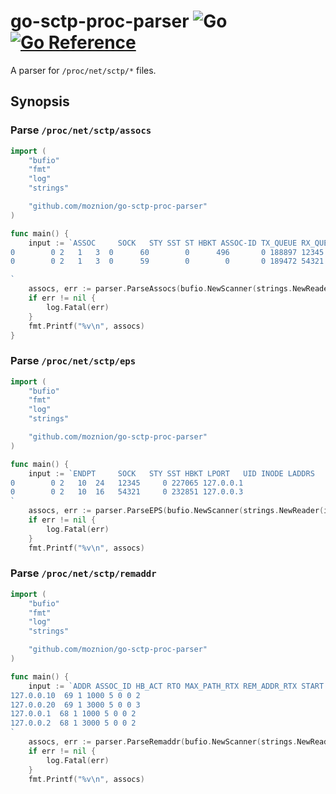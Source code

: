# go-sctp-proc-parser ![Go](https://github.com/moznion/go-sctp-proc-parser/workflows/Go/badge.svg) [![Go Reference](https://pkg.go.dev/badge/github.com/moznion/go-sctp-proc-parser.svg)](https://pkg.go.dev/github.com/moznion/go-sctp-proc-parser)

A parser for `/proc/net/sctp/*` files.

## Synopsis

### Parse `/proc/net/sctp/assocs`

```go
import (
	"bufio"
	"fmt"
	"log"
	"strings"

	"github.com/moznion/go-sctp-proc-parser"
)

func main() {
	input := `ASSOC     SOCK   STY SST ST HBKT ASSOC-ID TX_QUEUE RX_QUEUE UID INODE LPORT RPORT LADDRS <-> RADDRS HBINT INS OUTS MAXRT T1X T2X RTXC wmema wmemq sndbuf rcvbuf
0        0 2   1   3  0      60        0      496       0 188897 12345 54321  127.0.0.1 <-> *127.0.0.2     30000 65535 65535   10    0    0        0        1        0   212992   212992
0        0 2   1   3  0      59        0        0       0 189472 54321 12345  127.0.0.2 <-> *127.0.0.1     30000 65535 65535   10    0    0        0        1        0   212992   212992

`
	assocs, err := parser.ParseAssocs(bufio.NewScanner(strings.NewReader(input)))
	if err != nil {
		log.Fatal(err)
	}
	fmt.Printf("%v\n", assocs)
}
```

### Parse `/proc/net/sctp/eps`

```go
import (
	"bufio"
	"fmt"
	"log"
	"strings"

	"github.com/moznion/go-sctp-proc-parser"
)

func main() {
	input := `ENDPT     SOCK   STY SST HBKT LPORT   UID INODE LADDRS
0        0 2   10  24   12345     0 227065 127.0.0.1
0        0 2   10  16   54321     0 232851 127.0.0.3
`
	assocs, err := parser.ParseEPS(bufio.NewScanner(strings.NewReader(input)))
	if err != nil {
		log.Fatal(err)
	}
	fmt.Printf("%v\n", assocs)
```

### Parse `/proc/net/sctp/remaddr`

```go
import (
	"bufio"
	"fmt"
	"log"
	"strings"

	"github.com/moznion/go-sctp-proc-parser"
)

func main() {
	input := `ADDR ASSOC_ID HB_ACT RTO MAX_PATH_RTX REM_ADDR_RTX START STATE
127.0.0.10  69 1 1000 5 0 0 2
127.0.0.20  69 1 3000 5 0 0 3
127.0.0.1  68 1 1000 5 0 0 2
127.0.0.2  68 1 3000 5 0 0 2
`
	assocs, err := parser.ParseRemaddr(bufio.NewScanner(strings.NewReader(input)))
	if err != nil {
		log.Fatal(err)
	}
	fmt.Printf("%v\n", assocs)
```

